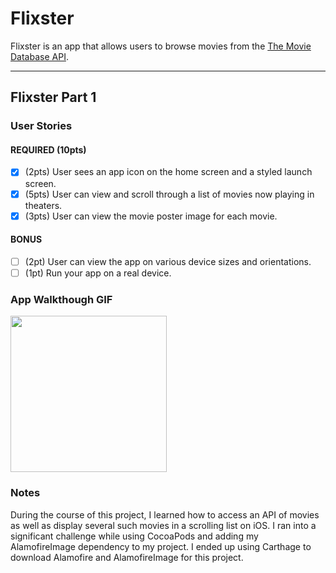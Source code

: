 # Flixster

Flixster is an app that allows users to browse movies from the [The Movie Database API](http://docs.themoviedb.apiary.io/#).

---

## Flixster Part 1

### User Stories

#### REQUIRED (10pts)
- [x] (2pts) User sees an app icon on the home screen and a styled launch screen.
- [x] (5pts) User can view and scroll through a list of movies now playing in theaters.
- [x] (3pts) User can view the movie poster image for each movie.

#### BONUS
- [ ] (2pt) User can view the app on various device sizes and orientations.
- [ ] (1pt) Run your app on a real device.

### App Walkthough GIF
<img src="https://i.imgur.com/cbHdyop.gifv" width=250><br>

### Notes
During the course of this project, I learned how to access an API of movies as well as display several such movies in a scrolling list on iOS. I ran into a significant challenge while using CocoaPods and adding my AlamofireImage dependency to my project. I ended up using Carthage to download Alamofire and AlamofireImage for this project. 
